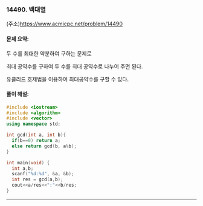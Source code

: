 ### 14490. 백대열
(주소)https://www.acmicpc.net/problem/14490



#### 문제 요약:

두 수를 최대한 약분하여 구하는 문제로

최대 공약수를 구하여 두 수를 최대 공약수로 나누어 주면 된다.

유클리드 호제법을 이용하여 최대공약수를 구할 수 있다.


#### 풀이 해설:



```c++
#include <iostream>
#include <algorithm>
#include <vector>
using namespace std;

int gcd(int a, int b){
  if(b==0) return a;
  else return gcd(b, a%b);
}

int main(void) {
  int a,b;
  scanf("%d:%d", &a, &b);
  int res = gcd(a,b);
  cout<<a/res<<":"<<b/res;
}
```
---
